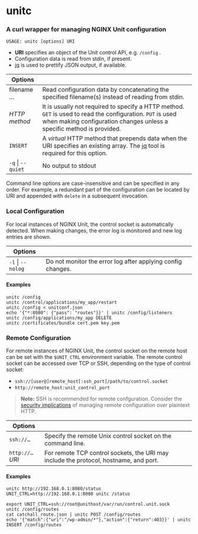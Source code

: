 unitc
=====

### A curl wrapper for managing NGINX Unit configuration

```USAGE: unitc [options] URI```

 * **URI** specifies an object of the Unit control API, e.g. `/config` .
 * Configuration data is read from stdin, if present.
 * [jq](https://stedolan.github.io/jq/) is used to prettify JSON output, if
available.

| Options ||
|-|-|
| filename … | Read configuration data by concatenating the specified filename(s) instead of reading from stdin. 
| _HTTP method_ | It is usually not required to specify a HTTP method. `GET` is used to read the configuration. `PUT` is used when making configuration changes unless a specific method is provided.
| `INSERT` | A _virtual_ HTTP method that prepends data when the URI specifies an existing array. The [jq](https://stedolan.github.io/jq/) tool is required for this option.
| `-q` \| `--quiet` | No output to stdout

Command line options are case-insensitive and can be specified in any
order. For example, a redundant part of the configuration can be located
by URI and appended with `delete` in a subsequent invocation.

### Local Configuration
For local instances of NGINX Unit, the control socket is automatically detected. When making changes, the error log is monitored and new log entries are shown.

| Options ||
|-|-|
| `-l` \| `--nolog` | Do not monitor the error log after applying config changes.

#### Examples
```shell
unitc /config
unitc /control/applications/my_app/restart
unitc /config < unitconf.json
echo '{"*:8080": {"pass": "routes"}}' | unitc /config/listeners
unitc /config/applications/my_app DELETE
unitc /certificates/bundle cert.pem key.pem
```

### Remote Configuration
For remote instances of NGINX Unit, the control socket on the remote host can
be set with the `$UNIT_CTRL` environment variable. The remote control socket
can be accessed over TCP or SSH, depending on the type of control socket:

 * `ssh://[user@]remote_host[:ssh_port]/path/to/control.socket`
 * `http://remote_host:unit_control_port`

> **Note:** SSH is recommended for remote confguration. Consider the
> [security implications](https://unit.nginx.org/howto/security/#secure-socket-and-state)
> of managing remote configuration over plaintext HTTP.

| Options ||
|-|-|
| `ssh://…` | Specify the remote Unix control socket on the command line.
| `http://…`*URI* | For remote TCP control sockets, the URI may include the protocol, hostname, and port.

#### Examples
```shell
unitc http://192.168.0.1:8080/status
UNIT_CTRL=http://192.168.0.1:8080 unitc /status

export UNIT_CTRL=ssh://root@unithost/var/run/control.unit.sock
unitc /config/routes
cat catchall_route.json | unitc POST /config/routes
echo '{"match":{"uri":"/wp-admin/*"},"action":{"return":403}}' | unitc INSERT /config/routes
```
